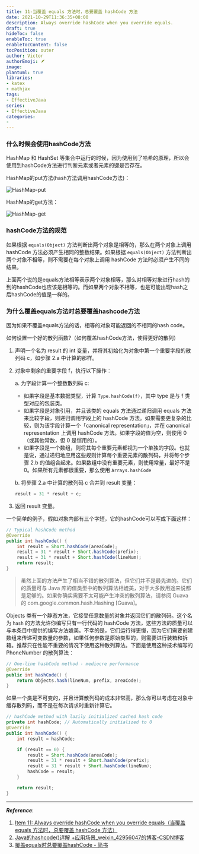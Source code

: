 ```yaml
---
title: 11-当覆盖 equals 方法时，总要覆盖 hashCode 方法
date: 2021-10-29T11:36:35+08:00
description: Always override hashCode when you override equals.
draft: true
hideToc: false
enableToc: true
enableTocContent: false
tocPosition: outer
author: Victor
authorEmoji: 🪶
image:
plantuml: true
libraries:
- katex
- mathjax
tags:
- EffectiveJava
series:
- EffectiveJava
categories:
-
---
```




<!--第三章：对象的通用方法-->



### 什么时候会使用hashCode方法

HashMap 和 HashSet 等集合中运行的时候，因为使用到了哈希的原理，所以会使用到hashCode方法进行判断元素或者元素的键是否存在。

HashMap的put方法(hash方法调用hashCode方法)：

![HashMap-put](https://cos.jiahongw.com/uPic/image-20211029115014715.png)



HashMap的get方法：

![HashMap-get](https://cos.jiahongw.com/uPic/image-20211029115112869.png)



### hashCode方法的规范

如果根据 `equals(Object)` 方法判断出两个对象是相等的，那么在两个对象上调用 hashCode 方法必须产生相同的整数结果。如果根据 `equals(Object)` 方法判断出两个对象不相等，则不需要在每个对象上调用 hashCode 方法时必须产生不同的结果。



上面两个说的是equals方法相等表示两个对象相等，那么对相等对象进行hash的到的hashCode也应该是相等的。而如果两个对象不相等，也是可能出现hash之后hashCode的值是一样的。



### 为什么覆盖equals方法时总要覆盖hashcode方法

因为如果不覆盖equals方法的话，相等的对象可能返回的不相同的hash code。





如何设置一个好的散列函数?（如何覆盖hashCode方法，使得更好的散列）

1. 声明一个名为 result 的 int 变量，并将其初始化为对象中第一个重要字段的散列码 c，如步骤 2.a 中计算的那样。

2. 对象中剩余的重要字段 f，执行以下操作：

   a. 为字段计算一个整数散列码 c:

   - 如果字段是基本数据类型，计算 `Type.hashCode(f)`，其中 type 是与 f 类型对应的包装类。
   - 如果字段是对象引用，并且该类的 equals 方法通过递归调用 equals 方法来比较字段，则递归调用字段上的 hashCode 方法。如果需要更复杂的比较，则为该字段计算一个「canonical representation」，并在 canonical representation 上调用 hashCode 方法。如果字段的值为空，则使用 0（或其他常数，但 0 是惯用的）。
   - 如果字段是一个数组，则将其每个重要元素都视为一个单独的字段。也就是说，通过递归地应用这些规则计算每个重要元素的散列码，并将每个步骤 2.b 的值组合起来。如果数组中没有重要元素，则使用常量，最好不是 0。如果所有元素都很重要，那么使用 `Arrays.hashCode`

   b. 将步骤 2.a 中计算的散列码 c 合并到 result 变量：

   ```java
   result = 31 * result + c;
   ```

3. 返回 result 变量。

一个简单的例子，假如对象内部有三个字短，它的hashCode可以写成下面这样：

```java
// Typical hashCode method
@Override
public int hashCode() {
    int result = Short.hashCode(areaCode);
    result = 31 * result + Short.hashCode(prefix);
    result = 31 * result + Short.hashCode(lineNum);
    return result;
}
```



> 虽然上面的方法产生了相当不错的散列算法，但它们并不是最先进的。它们的质量可与 Java 库的值类型中的散列算法相媲美，对于大多数用途来说都是足够的。如果你确实需要不太可能产生冲突的散列算法，请参阅 Guava 的 com.google.common.hash.Hashing [Guava]。



Objects 类有一个静态方法，它接受任意数量的对象并返回它们的散列码。这个名为 `hash` 的方法允许你编写只有一行代码的 hashCode 方法，这些方法的质量可以与本条目中提供的编写方法媲美。不幸的是，它们运行得更慢，因为它们需要创建数组来传递可变数量的参数，如果任何参数是原始类型的，则需要进行装箱和拆箱。推荐只在性能不重要的情况下使用这种散列算法。下面是使用这种技术编写的 PhoneNumber 的散列算法：

```java
// One-line hashCode method - mediocre performance
@Override
public int hashCode() {
    return Objects.hash(lineNum, prefix, areaCode);
}
```



如果一个类是不可变的，并且计算散列码的成本非常高，那么你可以考虑在对象中缓存散列码，而不是在每次请求时重新计算它。

```java
// hashCode method with lazily initialized cached hash code
private int hashCode; // Automatically initialized to 0
@Override
public int hashCode() {
    int result = hashCode;

    if (result == 0) {
        result = Short.hashCode(areaCode);
        result = 31 * result + Short.hashCode(prefix);
        result = 31 * result + Short.hashCode(lineNum);
        hashCode = result;
    }

    return result;
}
```



---

***Reference***:

1. [Item 11: Always override hashCode when you override equals（当覆盖 equals 方法时，总要覆盖 hashCode 方法）](https://github.com/clxering/Effective-Java-3rd-edition-Chinese-English-bilingual/blob/dev/Chapter-3/Chapter-3-Item-11-Always-override-hashCode-when-you-override-equals.md)
2. [Java的hashcode()详解 +应用场景_weixin_42956047的博客-CSDN博客](https://blog.csdn.net/weixin_42956047/article/details/103457628)
3. [覆盖equals时总要覆盖hashCode - 简书](https://www.jianshu.com/p/40ee40f155aa)

